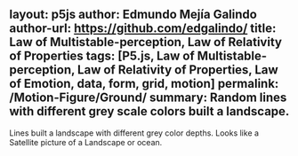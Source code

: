 layout: p5js
author: Edmundo Mejía Galindo
author-url: https://github.com/edgalindo/
title: Law of Multistable-perception, Law of Relativity of Properties
tags: [P5.js, Law of Multistable-perception, Law of Relativity of Properties, Law of Emotion, data, form, grid, motion]
permalink: /Motion-Figure/Ground/
summary: Random lines with different grey scale colors built a landscape.
---
Lines built a landscape with different grey color depths. Looks like a Satellite picture of a Landscape or ocean.   
